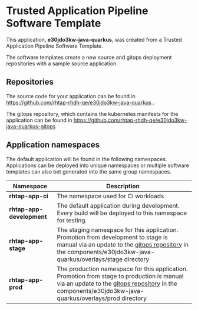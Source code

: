 # Trusted Application Pipeline Software Template

This application, **e30jdo3kw-java-quarkus**, was created from a Trusted Application Pipeline Software Template.

The software templates create a new source and gitops deployment repositories with a sample source application. 

## Repositories

The source code for your application can be found in [https://github.com/rhtap-rhdh-qe/e30jdo3kw-java-quarkus ](https://github.com/rhtap-rhdh-qe/e30jdo3kw-java-quarkus ).
 
The gitops repository, which contains the kubernetes manifests for the application can be found in 
[https://github.com/rhtap-rhdh-qe/e30jdo3kw-java-quarkus-gitops ](https://github.com/rhtap-rhdh-qe/e30jdo3kw-java-quarkus-gitops ) 

## Application namespaces 

The default application will be found in the following namespaces. Applications can be deployed into unique namespaces or multiple software templates can also bet generated into the same group namespaces.  

|  Namespace   |  Description   |  
| -------- | -------- |
| **rhtap-app-ci** | The namespace used for CI workloads |
| **rhtap-app-development** | The default application during development. Every build will be deployed to this namespace for testing. |
| **rhtap-app-stage** | The staging namespace for this application. Promotion from development to stage is manual via an update to the [gitops repository](https://github.com/rhtap-rhdh-qe/e30jdo3kw-java-quarkus-gitops ) in the components/e30jdo3kw-java-quarkus/overlays/stage directory |
| **rhtap-app-prod** | The production namespace for this application. Promotion from stage to production is manual via an update to the [gitops repository](https://github.com/rhtap-rhdh-qe/e30jdo3kw-java-quarkus-gitops ) in the components/e30jdo3kw-java-quarkus/overlays/prod directory |